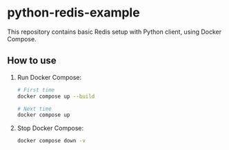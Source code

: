 # python-redis-example

This repository contains basic Redis setup with Python client,
using Docker Compose.

## How to use

1. Run Docker Compose:

    ```bash
    # First time
    docker compose up --build

    # Next time
    docker compose up
    ```

2. Stop Docker Compose:

    ```bash
    docker compose down -v
    ```
